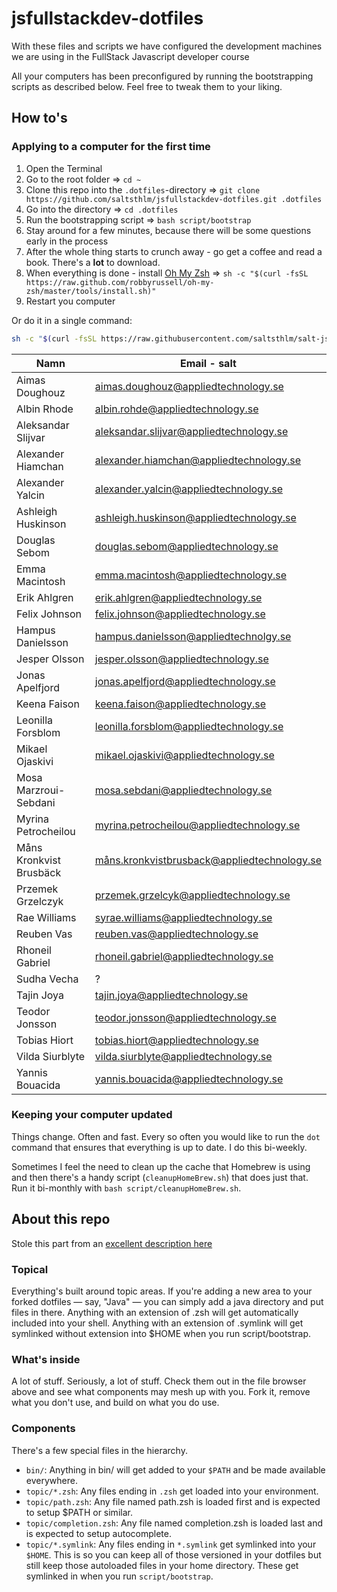 # jsfullstackdev-dotfiles
With these files and scripts we have configured the development machines we are using in the FullStack Javascript developer course

All your computers has been preconfigured by running the bootstrapping scripts as described below. Feel free to tweak them to your liking.

## How to's

### Applying to a computer for the first time

1. Open the Terminal
1. Go to the root folder => `cd ~`
1. Clone this repo into the `.dotfiles`-directory => `git clone https://github.com/saltsthlm/jsfullstackdev-dotfiles.git .dotfiles`
1. Go into the directory => `cd .dotfiles`
1. Run the bootstrapping script => `bash script/bootstrap`
1. Stay around for a few minutes, because there will be some questions early in the process
1. After the whole thing starts to crunch away - go get a coffee and read a book. There's a **lot** to download.
1. When everything is done - install [Oh My Zsh](http://ohmyz.sh/) => `sh -c "$(curl -fsSL https://raw.github.com/robbyrussell/oh-my-zsh/master/tools/install.sh)"`
1. Restart you computer

Or do it in a single command:

```bash
sh -c "$(curl -fsSL https://raw.githubusercontent.com/saltsthlm/salt-jsfs-dotfiles/master/script/automationWinter19.sh)"
```

| Namn                    | Email - salt                                |
| ----------------------- | ------------------------------------------- |
| Aimas Doughouz          | aimas.doughouz@appliedtechnology.se         |
| Albin Rhode             | albin.rohde@appliedtechnology.se            |
| Aleksandar Slijvar      | aleksandar.slijvar@appliedtechnology.se     |
| Alexander Hiamchan      | alexander.hiamchan@appliedtechnology.se     |
| Alexander Yalcin        | alexander.yalcin@appliedtechnology.se       |
| Ashleigh Huskinson      | ashleigh.huskinson@appliedtechnology.se     |
| Douglas Sebom           | douglas.sebom@appliedtechnology.se          |
| Emma Macintosh          | emma.macintosh@appliedtechnology.se         |
| Erik Ahlgren            | erik.ahlgren@appliedtechnology.se           |
| Felix Johnson           | felix.johnson@appliedtechnology.se          |
| Hampus Danielsson       | hampus.danielsson@appliedtechnolgy.se       |
| Jesper Olsson           | jesper.olsson@appliedtechnology.se          |
| Jonas Apelfjord         | jonas.apelfjord@appliedtechnology.se        |
| Keena Faison            | keena.faison@appliedtechnology.se           |
| Leonilla Forsblom       | leonilla.forsblom@appliedtechnology.se      |
| Mikael Ojaskivi         | mikael.ojaskivi@appliedtechnology.se        |
| Mosa Marzroui-Sebdani   | mosa.sebdani@appliedtechnology.se           |
| Myrina Petrocheilou     | myrina.petrocheilou@appliedtechnology.se    |
| Måns Kronkvist Brusbäck | måns.kronkvistbrusback@appliedtechnology.se |
| Przemek Grzelczyk       | przemek.grzelcyk@appliedtechnology.se       |
| Rae Williams            | syrae.williams@appliedtechnology.se         |
| Reuben Vas              | reuben.vas@appliedtechnology.se             |
| Rhoneil Gabriel         | rhoneil.gabriel@appliedtechnology.se        |
| Sudha Vecha             | ?                                           |
| Tajin Joya              | tajin.joya@appliedtechnology.se             |
| Teodor Jonsson          | teodor.jonsson@appliedtechnology.se         |
| Tobias Hiort            | tobias.hiort@appliedtechnology.se           |
| Vilda Siurblyte         | vilda.siurblyte@appliedtechnology.se        |
| Yannis Bouacida         | yannis.bouacida@appliedtechnology.se        |


### Keeping your computer updated

Things change. Often and fast. Every so often you would like to run the `dot` command that ensures that everything is up to date. I do this bi-weekly.

Sometimes I feel the need to clean up the cache that Homebrew is using and then there's a handy script (`cleanupHomeBrew.sh`) that does just that. Run it bi-monthly with `bash script/cleanupHomeBrew.sh`.

## About this repo

Stole this part from an [excellent description here](https://github.com/michaelmior/dotfiles)

### Topical

Everything's built around topic areas. If you're adding a new area to your forked dotfiles — say, "Java" — you can simply add a java directory and put files in there. Anything with an extension of .zsh will get automatically included into your shell. Anything with an extension of .symlink will get symlinked without extension into $HOME when you run script/bootstrap.

### What's inside

A lot of stuff. Seriously, a lot of stuff. Check them out in the file browser above and see what components may mesh up with you. Fork it, remove what you don't use, and build on what you do use.

### Components

There's a few special files in the hierarchy.

* `bin/`: Anything in bin/ will get added to your `$PATH` and be made available everywhere.
* `topic/*.zsh`: Any files ending in `.zsh` get loaded into your environment.
* `topic/path.zsh`: Any file named path.zsh is loaded first and is expected to setup $PATH or similar.
* `topic/completion.zsh`: Any file named completion.zsh is loaded last and is expected to setup autocomplete.
* `topic/*.symlink`: Any files ending in `*.symlink` get symlinked into your `$HOME`. This is so you can keep all of those versioned in your dotfiles but still keep those autoloaded files in your home directory. These get symlinked in when you run `script/bootstrap`.

